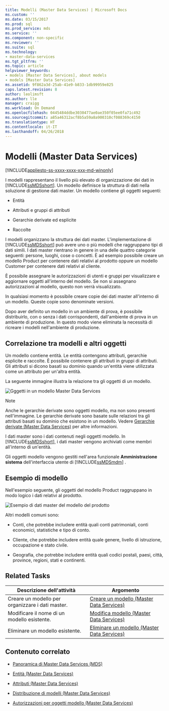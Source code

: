 ```yaml
---
title: Modelli (Master Data Services) | Microsoft Docs
ms.custom: ''
ms.date: 03/15/2017
ms.prod: sql
ms.prod_service: mds
ms.service: ''
ms.component: non-specific
ms.reviewer: ''
ms.suite: sql
ms.technology:
- master-data-services
ms.tgt_pltfrm: ''
ms.topic: article
helpviewer_keywords:
- models [Master Data Services], about models
- models [Master Data Services]
ms.assetid: 9f862a3d-25ab-41e9-b833-1db99959e825
caps.latest.revision: 8
author: leolimsft
ms.author: lle
manager: craigg
ms.workload: On Demand
ms.openlocfilehash: 0445484ddbe3030477ae0ae350f05ee0fa71c492
ms.sourcegitcommit: a85a46312acf8b5a59a8a900310cf088369c4150
ms.translationtype: HT
ms.contentlocale: it-IT
ms.lasthandoff: 04/26/2018
---
```

# <a name="models-master-data-services"></a>Modelli (Master Data Services)

[!INCLUDE[appliesto-ss-xxxx-xxxx-xxx-md-winonly](../includes/appliesto-ss-xxxx-xxxx-xxx-md-winonly.md)]

  I modelli rappresentano il livello più elevato di organizzazione dei dati in [!INCLUDE[ssMDSshort](../includes/ssmdsshort-md.md)]. Un modello definisce la struttura di dati nella soluzione di gestione dati master. Un modello contiene gli oggetti seguenti:  
  
-   Entità  
  
-   Attributi e gruppi di attributi  
  
-   Gerarchie derivate ed esplicite  
  
-   Raccolte  
  
 I modelli organizzano la struttura dei dati master. L'implementazione di [!INCLUDE[ssMDSshort](../includes/ssmdsshort-md.md)] può avere uno o più modelli che raggruppano tipi di dati simili. I dati master rientrano in genere in una delle quattro categorie seguenti: persone, luoghi, cose o concetti. È ad esempio possibile creare un modello Product per contenere dati relativi al prodotto oppure un modello Customer per contenere dati relativi al cliente.  
  
 È possibile assegnare le autorizzazioni di utenti e gruppi per visualizzare e aggiornare oggetti all'interno del modello. Se non si assegnano autorizzazioni al modello, questo non verrà visualizzato.  
  
 In qualsiasi momento è possibile creare copie dei dati master all'interno di un modello. Queste copie sono denominate versioni.  
  
 Dopo aver definito un modello in un ambiente di prova, è possibile distribuirlo, con o senza i dati corrispondenti, dall'ambiente di prova in un ambiente di produzione. In questo modo viene eliminata la necessità di ricreare i modelli nell'ambiente di produzione.  
  
## <a name="how-models-relate-to-other-objects"></a>Correlazione tra modelli e altri oggetti  
 Un modello contiene entità. Le entità contengono attributi, gerarchie esplicite e raccolte. È possibile contenere gli attributi in gruppi di attributi. Gli attributi si dicono basati su dominio quando un'entità viene utilizzata come un attributo per un'altra entità.  
  
 La seguente immagine illustra la relazione tra gli oggetti di un modello.  
  
 ![Gggetti in un modello Master Data Services](../master-data-services/media/mds-conc-model-circles.gif "Oggetti in un modello Master Data Services")  
  
> [!NOTE]  
>  Anche le gerarchie derivate sono oggetti modello, ma non sono presenti nell'immagine. Le gerarchie derivate sono basate sulle relazioni tra gli attributi basati su dominio che esistono in un modello. Vedere [Gerarchie derivate &#40;Master Data Services&#41;](../master-data-services/derived-hierarchies-master-data-services.md) per altre informazioni.  
  
 I dati master sono i dati contenuti negli oggetti modello. In [!INCLUDE[ssMDSshort](../includes/ssmdsshort-md.md)], i dati master vengono archiviati come membri all'interno di un'entità.  
  
 Gli oggetti modello vengono gestiti nell'area funzionale **Amministrazione sistema** dell'interfaccia utente di [!INCLUDE[ssMDSmdm](../includes/ssmdsmdm-md.md)] .  
  
## <a name="model-example"></a>Esempio di modello  
 Nell'esempio seguente, gli oggetti del modello Product raggruppano in modo logico i dati relativi al prodotto.  
  
 ![Esempio di dati master del modello del prodotto](../master-data-services/media/mds-conc-model.gif "Esempio di dati master del modello del prodotto")  
  
 Altri modelli comuni sono:  
  
-   Conti, che potrebbe includere entità quali conti patrimoniali, conti economici, statistiche e tipo di conto.  
  
-   Cliente, che potrebbe includere entità quale genere, livello di istruzione, occupazione e stato civile.  
  
-   Geografia, che potrebbe includere entità quali codici postali, paesi, città, province, regioni, stati e continenti.  
  
## <a name="related-tasks"></a>Related Tasks  
  
|Descrizione dell'attività|Argomento|  
|----------------------|-----------|  
|Creare un modello per organizzare i dati master.|[Creare un modello &#40;Master Data Services&#41;](../master-data-services/create-a-model-master-data-services.md)|  
|Modificare il nome di un modello esistente.|[Modifica modello &#40;Master Data Services&#41;](../master-data-services/edit-model-master-data-services.md)|  
|Eliminare un modello esistente.|[Eliminare un modello &#40;Master Data Services&#41;](../master-data-services/delete-a-model-master-data-services.md)|  
  
## <a name="related-content"></a>Contenuto correlato  
  
-   [Panoramica di Master Data Services (MDS)](../master-data-services/master-data-services-overview-mds.md)  
  
-   [Entità &#40;Master Data Services&#41;](../master-data-services/entities-master-data-services.md)  
  
-   [Attributi &#40;Master Data Services&#41;](../master-data-services/attributes-master-data-services.md)  
  
-   [Distribuzione di modelli &#40;Master Data Services&#41;](../master-data-services/deploying-models-master-data-services.md)  
  
-   [Autorizzazioni per oggetti modello &#40;Master Data Services&#41;](../master-data-services/model-object-permissions-master-data-services.md)  
  
  
